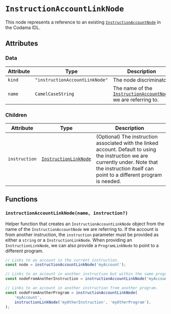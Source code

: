 # `InstructionAccountLinkNode`

This node represents a reference to an existing [`InstructionAccountNode`](../InstructionAccountNode.md) in the Codama IDL.

## Attributes

### Data

| Attribute | Type                           | Description                                                                                   |
| --------- | ------------------------------ | --------------------------------------------------------------------------------------------- |
| `kind`    | `"instructionAccountLinkNode"` | The node discriminator.                                                                       |
| `name`    | `CamelCaseString`              | The name of the [`InstructionAccountNode`](../InstructionAccountNode.md) we are referring to. |

### Children

| Attribute     | Type                                              | Description                                                                                                                                                                                          |
| ------------- | ------------------------------------------------- | ---------------------------------------------------------------------------------------------------------------------------------------------------------------------------------------------------- |
| `instruction` | [`InstructionLinkNode`](./InstructionLinkNode.md) | (Optional) The instruction associated with the linked account. Default to using the instruction we are currently under. Note that the instruction itself can point to a different program is needed. |

## Functions

### `instructionAccountLinkNode(name, instruction?)`

Helper function that creates an `InstructionAccountLinkNode` object from the name of the `InstructionAccountNode` we are referring to. If the account is from another instruction, the `instruction` parameter must be provided as either a `string` or a `InstructionLinkNode`. When providing an `InstructionLinkNode`, we can also provide a `ProgramLinkNode` to point to a different program.

```ts
// Links to an account in the current instruction.
const node = instructionAccountLinkNode('myAccount');

// Links to an account in another instruction but within the same program.
const nodeFromAnotherInstruction = instructionAccountLinkNode('myAccount', 'myOtherInstruction');

// Links to an account in another instruction from another program.
const nodeFromAnotherProgram = instructionAccountLinkNode(
    'myAccount',
    instructionLinkNode('myOtherInstruction', 'myOtherProgram'),
);
```
